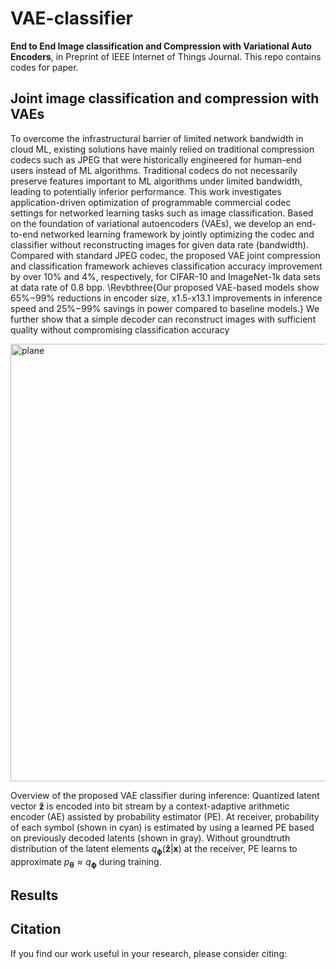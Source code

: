 # VAE-classifier
**End to End Image classification and Compression with Variational Auto Encoders**, in Preprint of IEEE Internet of Things Journal.
This repo contains codes for paper.

## Joint image classification and compression with VAEs
To overcome the infrastructural barrier of limited network 
bandwidth in cloud ML, existing solutions 
have mainly relied on traditional compression codecs such
as JPEG that were historically engineered for human-end users instead of ML algorithms. 
Traditional codecs do not necessarily preserve 
features important to ML algorithms
under limited bandwidth, leading to 
potentially inferior performance. This work investigates
application-driven optimization of programmable
commercial codec settings for
networked learning tasks such as image classification. 
Based on the foundation of variational autoencoders (VAEs), we 
develop an end-to-end networked 
learning framework by jointly optimizing 
the codec and classifier without 
reconstructing images for given data rate (bandwidth). Compared with standard JPEG codec, the proposed VAE joint compression and classification framework achieves classification accuracy improvement by over 10\% and 4\%, respectively, for CIFAR-10 and ImageNet-1k data sets
at data rate of 0.8 bpp. \Revbthree{Our proposed VAE-based models show 65\%$-$99\% reductions in encoder size, x1.5-x13.1 improvements in inference speed and 25\%$-$99\% savings in power compared to baseline models.} We further show that a simple decoder can reconstruct images
with 
sufficient quality without compromising classification accuracy

<p align="left">
  <img src="https://github.com/chamain/VAE-classifier/blob/master/imgs/fullModel.png" width="700" title="plane">
</p>

Overview of the proposed VAE classifier during inference:
Quantized latent vector $\mathbf{\hat z}$ is encoded into bit stream by a context-adaptive arithmetic encoder (AE) assisted by probability estimator (PE). At receiver, probability of each symbol (shown in cyan) is estimated by using a learned PE based on previously decoded latents (shown in gray). Without groundtruth distribution of the latent elements $q_{\boldsymbol{\phi}}(\mathbf{\hat z}|\boldsymbol{x})$ at the receiver, PE learns to approximate $p_{\boldsymbol{\theta}} \approx q_{\boldsymbol{\phi}}$ during training.

## Results

## Citation
If you find our work useful in your research, please consider citing:
```
```
